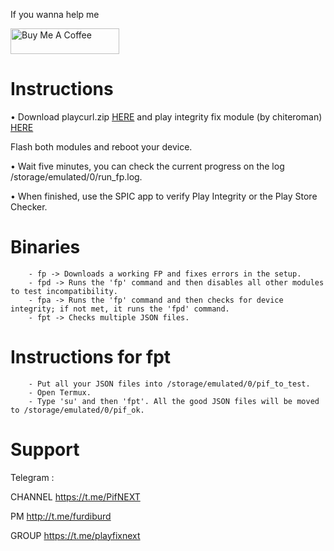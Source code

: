 If you wanna help me

<a href="https://www.buymeacoffee.com/daboynb" target="_blank"><img src="https://cdn.buymeacoffee.com/buttons/default-orange.png" alt="Buy Me A Coffee" height="41" width="174"></a>

# Instructions

• Download playcurl.zip [HERE](https://github.com/daboynb/PlayIntegrityNEXT/releases/download/playcurl/playcurl.zip) and play integrity fix module (by chiteroman) [HERE](https://github.com/chiteroman/PlayIntegrityFix/releases/latest)

 Flash both modules and reboot your device.

• Wait five minutes, you can check the current progress on the log /storage/emulated/0/run_fp.log.

• When finished, use the SPIC app to verify Play Integrity or the Play Store Checker.

# Binaries

        - fp -> Downloads a working FP and fixes errors in the setup.
        - fpd -> Runs the 'fp' command and then disables all other modules to test incompatibility.
        - fpa -> Runs the 'fp' command and then checks for device integrity; if not met, it runs the 'fpd' command.
        - fpt -> Checks multiple JSON files.

# Instructions for fpt

        - Put all your JSON files into /storage/emulated/0/pif_to_test.
        - Open Termux.
        - Type 'su' and then 'fpt'. All the good JSON files will be moved to /storage/emulated/0/pif_ok.

# Support
Telegram :

CHANNEL https://t.me/PifNEXT

PM http://t.me/furdiburd 

GROUP https://t.me/playfixnext
